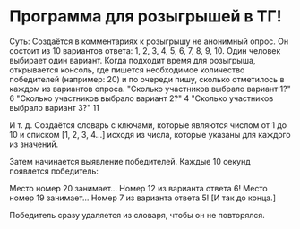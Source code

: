 # Программа для розыгрышей в ТГ!
Суть: Создаётся в комментариях к розыгрышу не анонимный опрос. Он состоит из 10 вариантов ответа: 1, 2, 3, 4, 5, 6, 7, 8, 9, 10.
Один человек выбирает один вариант. 
Когда подходит время для розыгрыша, открывается консоль, где пишется необходимое количество победителей (например: 20) и по очереди пишу, сколько отметилось в каждом из вариантов опроса. 
"Сколько участников выбрало вариант 1?"
6
"Сколько участников выбрало вариант 2?"
4
"Сколько участников выбрало вариант 3?"
11

И т. д.
Создаётся словарь с ключами, которые являются числом от 1 до 10 и списком [1, 2, 3, 4...] исходя из числа, которые указаны для каждого из значений.

Затем начинается выявление победителей. Каждые 10 секунд появлется победитель: 

Место номер 20 занимает...
Номер 12 из варианта ответа 6!
Место номер 19 занимает...
Номер 7 из варианта ответа 5!
[И так до конца.]

Победитель сразу удаляется из словаря, чтобы он не повторялся.
